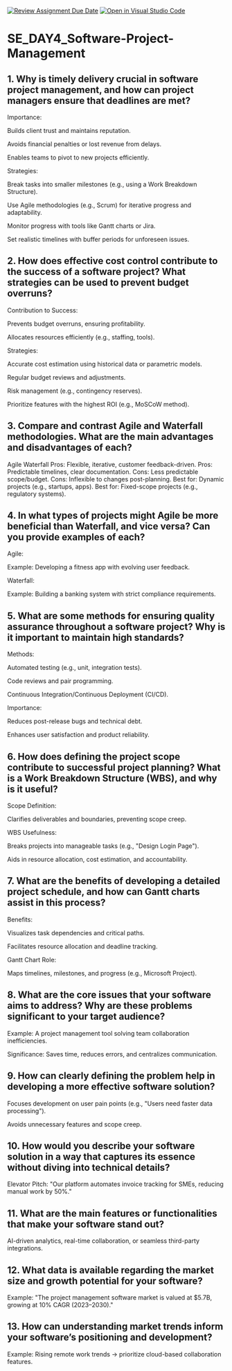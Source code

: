 [![Review Assignment Due Date](https://classroom.github.com/assets/deadline-readme-button-22041afd0340ce965d47ae6ef1cefeee28c7c493a6346c4f15d667ab976d596c.svg)](https://classroom.github.com/a/9pw6JKcu)
[![Open in Visual Studio Code](https://classroom.github.com/assets/open-in-vscode-2e0aaae1b6195c2367325f4f02e2d04e9abb55f0b24a779b69b11b9e10269abc.svg)](https://classroom.github.com/online_ide?assignment_repo_id=18923951&assignment_repo_type=AssignmentRepo)
# SE_DAY4_Software-Project-Management
## 1. Why is timely delivery crucial in software project management, and how can project managers ensure that deadlines are met?
Importance:

Builds client trust and maintains reputation.

Avoids financial penalties or lost revenue from delays.

Enables teams to pivot to new projects efficiently.

Strategies:

Break tasks into smaller milestones (e.g., using a Work Breakdown Structure).

Use Agile methodologies (e.g., Scrum) for iterative progress and adaptability.

Monitor progress with tools like Gantt charts or Jira.

Set realistic timelines with buffer periods for unforeseen issues.
## 2. How does effective cost control contribute to the success of a software project? What strategies can be used to prevent budget overruns?
Contribution to Success:

Prevents budget overruns, ensuring profitability.

Allocates resources efficiently (e.g., staffing, tools).

Strategies:

Accurate cost estimation using historical data or parametric models.

Regular budget reviews and adjustments.

Risk management (e.g., contingency reserves).

Prioritize features with the highest ROI (e.g., MoSCoW method).
## 3. Compare and contrast Agile and Waterfall methodologies. What are the main advantages and disadvantages of each?
Agile	                                                  Waterfall
Pros: Flexible, iterative, customer feedback-driven.	Pros: Predictable timelines, clear documentation.
Cons: Less predictable scope/budget.	                Cons: Inflexible to changes post-planning.
Best for: Dynamic projects (e.g., startups, apps).	  Best for: Fixed-scope projects (e.g., regulatory systems).
## 4. In what types of projects might Agile be more beneficial than Waterfall, and vice versa? Can you provide examples of each?
Agile:

Example: Developing a fitness app with evolving user feedback.

Waterfall:

Example: Building a banking system with strict compliance requirements.
## 5. What are some methods for ensuring quality assurance throughout a software project? Why is it important to maintain high standards?
Methods:

Automated testing (e.g., unit, integration tests).

Code reviews and pair programming.

Continuous Integration/Continuous Deployment (CI/CD).

Importance:

Reduces post-release bugs and technical debt.

Enhances user satisfaction and product reliability.
## 6. How does defining the project scope contribute to successful project planning? What is a Work Breakdown Structure (WBS), and why is it useful?
Scope Definition:

Clarifies deliverables and boundaries, preventing scope creep.

WBS Usefulness:

Breaks projects into manageable tasks (e.g., "Design Login Page").

Aids in resource allocation, cost estimation, and accountability.
## 7. What are the benefits of developing a detailed project schedule, and how can Gantt charts assist in this process?
Benefits:

Visualizes task dependencies and critical paths.

Facilitates resource allocation and deadline tracking.

Gantt Chart Role:

Maps timelines, milestones, and progress (e.g., Microsoft Project).
## 8. What are the core issues that your software aims to address? Why are these problems significant to your target audience?
Example: A project management tool solving team collaboration inefficiencies.

Significance: Saves time, reduces errors, and centralizes communication.
## 9. How can clearly defining the problem help in developing a more effective software solution?
Focuses development on user pain points (e.g., "Users need faster data processing").

Avoids unnecessary features and scope creep.
## 10. How would you describe your software solution in a way that captures its essence without diving into technical details?
Elevator Pitch: "Our platform automates invoice tracking for SMEs, reducing manual work by 50%."
## 11. What are the main features or functionalities that make your software stand out?
AI-driven analytics, real-time collaboration, or seamless third-party integrations.
## 12. What data is available regarding the market size and growth potential for your software?
Example: "The project management software market is valued at $5.7B, growing at 10% CAGR (2023–2030)."
## 13. How can understanding market trends inform your software’s positioning and development?
Example: Rising remote work trends → prioritize cloud-based collaboration features.
